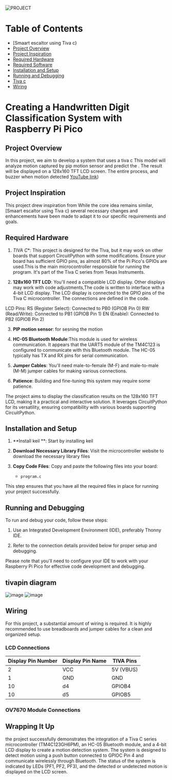 ![PROJECT](project.jpg)
# Table of Contents

  -   [Smaart escaltor using Tiva c}
  - [Project Overview](#project-overview)
  - [Project Inspiration](#project-inspiration)
  - [Required Hardware](#required-hardware)
  - [Required Software](#required-software)
  - [Installation and Setup](#installation-and-setup)
  - [Running and Debugging](#running-and-debugging)
  - [Tiva c](#Raspberry-Pi-Pico-Pin-Diagram)
  - [Wiring](#wiring)

# Creating a Handwritten Digit Classification System with Raspberry Pi Pico

## Project Overview

In this project, we aim to develop a system that uses a tiva c This model will analyze motion captured by pip motion sensor and predict the . The result will be displayed on a 128x160 TFT LCD screen. The entire process, and buzzer when motion detected [YouTube link](https://youtube.com/shorts/-CA0Vzc14fw?feature=shared))

## Project Inspiration

This project drew inspiration from  While the core idea remains similar,[Smaart escaltor using Tiva c} several necessary changes and enhancements have been made to adapt it to our specific requirements and goals.

## Required Hardware

1. *TIVA C**: This project is designed for the TIva, but it may work on other boards that support CircuitPython with some modifications. Ensure your board has sufficient GPIO pins, as almost 80% of the Pi Pico's GPIOs are used.This is the main microcontroller responsible for running the program. It's part of the Tiva C series from Texas Instruments.

2. **128x160 TFT LCD**: You'll need a compatible LCD display. Other displays may work with code adjustments,The code is written to interface with a 4-bit LCD display. The LCD display is connected to the GPIO pins of the Tiva C microcontroller. The connections are defined in the code.

LCD Pins:
RS (Register Select): Connected to PB0 (GPIOB Pin 0)
RW (Read/Write): Connected to PB1 (GPIOB Pin 1)
EN (Enable): Connected to PB2 (GPIOB Pin 2)

3. **PIP motion sensor**: for sesning the motion

4. **HC-05 Bluetooth Module**:This module is used for wireless communication. It appears that the UART5 module of the TM4C123 is configured to communicate with this Bluetooth module. The HC-05 typically has TX and RX pins for serial communication.
5. **Jumper Cables**: You'll need male-to-female (M-F) and male-to-male (M-M) jumper cables for making various connections.



3. **Patience**: Building and fine-tuning this system may require some patience.

The project aims to display the classification results on the 128x160 TFT LCD, making it a practical and interactive solution. It leverages CircuitPython for its versatility, ensuring compatibility with various boards supporting CircuitPython.

## Installation and Setup

1. **Install keil **: Start by installing  keil 

2. **Download Necessary Library Files**: Visit the microcontroller website to download the necessary library files
3. **Copy Code Files**: Copy and paste the following files into your board:
   - `program.c`
   


This step ensures that you have all the required files in place for running your project successfully.



## Running and Debugging

To run and debug your code, follow these steps:

1. Use an Integrated Development Environment (IDE), preferably Thonny IDE.


3. Refer to the connection details provided below for proper setup and debugging.

Please note that you'll need to configure your IDE to work with your Raspberry Pi Pico for effective code development and debugging.



## tivapin diagram
![image](https://github.com/re1th123/smartescalatorr/assets/153987405/d78bdacf-b141-4d17-abbd-da5d8b01d21e)
![image](https://github.com/re1th123/smartescalatorr/assets/153987405/d2c5aac1-4481-4f45-afaf-864d55d78f2f)




## Wiring

For this project, a substantial amount of wiring is required. It is highly recommended to use breadboards and jumper cables for a clean and organized setup.

### LCD Connections

| Display Pin Number | Display Pin Name | TIVA  Pins |
|-------------------|------------------|--------------|
| 2                 | VCC              | 5V (VBUS)        |
| 1                 | GND              | GND          |
| 10                | d4            | GPIOB4        |
| 10                | d5           | GPIOB5       |

### OV7670 Module Connections




## Wrapping It Up

the project successfully demonstrates the integration of a Tiva C series microcontroller (TM4C123GH6PM), an HC-05 Bluetooth module, and a 4-bit LCD display to create a motion detection system. The system is designed to detect motion using a push button connected to GPIOC Pin 4 and communicate wirelessly through Bluetooth. The status of the system is indicated by LEDs (PF1, PF2, PF3), and the detected or undetected motion is displayed on the LCD screen.
